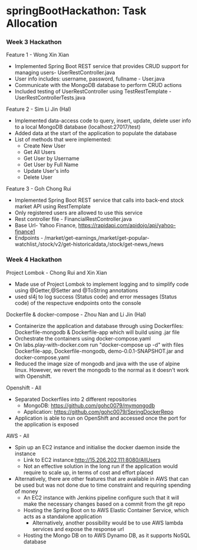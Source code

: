 # springBootHackathon: Task Allocation

### Week 3 Hackathon

Feature 1 - Wong Xin Xian
* Implemented Spring Boot REST service that provides CRUD support for managing users- UserRestController.java
* User info includes: username, password, fullname - User.java
* Communicate with the MongoDB database to perform CRUD actions
* Included testing of UserRestController using TestRestTemplate - UserRestControllerTests.java

Feature 2 - Sim Li Jin (Hal)
* Implemented data-access code to query, insert, update, delete user info to a local MongoDB database (localhost:27017/test)
* Added data at the start of the application to populate the database
* List of methods that were implemented:
    * Create New User
    * Get All Users
    * Get User by Username
    * Get User by Full Name
    * Update User's info
    * Delete User
    
Feature 3 - Goh Chong Rui
* Implemented Spring Boot REST service that calls into back-end stock market API using RestTemplate
* Only registered users are allowed to use this service
* Rest controller file - FinancialRestController.java
* Base Url- Yahoo Finance, https://rapidapi.com/apidojo/api/yahoo-finance1
* Endpoints - /market/get-earnings,/market/get-popular-watchlist,/stock/v2/get-historicaldata,/stock/get-news,/news


### Week 4 Hackathon

Project Lombok - Chong Rui and Xin Xian
* Made use of Project Lombok to implement logging and to simplify code using @Getter,@Setter and @ToString annotations
* used sl4j to log success (Status code) and error messages (Status code) of the respectuve endpoints onto the console 

Dockerfile & docker-compose - Zhou Nan and Li Jin (Hal)
* Containerize the application and database through using Dockerfiles: Dockerfile-mongodb & Dockerfile-app which will build using .jar file
* Orchestrate the containers using docker-compose.yaml
* On labs.play-with-docker.com run "docker-compose up -d" with files Dockerfile-app, Dockerfile-mongodb, demo-0.0.1-SNAPSHOT.jar and docker-compose.yaml
* Reduced the image size of mongodb and java with the use of alpine linux. However, we revert the mongodb to the normal as it doesn't work with Openshift.

Openshift - All
* Separated Dockerfiles into 2 different repositories
  * MongoDB: https://github.com/gohc0079/mymongodb
  * Application: https://github.com/gohc0079/SpringDockerRepo
* Application is able to run on OpenShift and accessed once the port for the application is exposed

AWS - All
* Spin up an EC2 instance and initialise the docker daemon inside the instance
  * Link to EC2 instance:http://15.206.202.111:8080/AllUsers
  * Not an effective solution in the long run if the application would require to scale up, in terms of cost and effort placed
* Alternatively, there are other features that are available in AWS that can be used but was not done due to time constraint and requiring spending of money
  * An EC2 instance with Jenkins pipeline configure such that it will make the necessary changes based on a commit from the git repo
  * Hosting the Spring Boot on to AWS Elastic Container Service, which acts as a standalone application
     * Alternatively, another possibility would be to use AWS lambda services and expose the response url
  * Hosting the Mongo DB on to AWS Dynamo DB, as it supports NoSQL database
